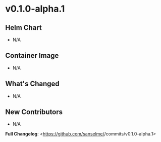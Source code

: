 # v0.1.0-alpha.1

## Helm Chart

- N/A

## Container Image

- N/A

## What's Changed

- N/A

## New Contributors

- N/A

**Full Changelog**: <https://github.com/sanselme/<repository>/commits/v0.1.0-alpha.1>
